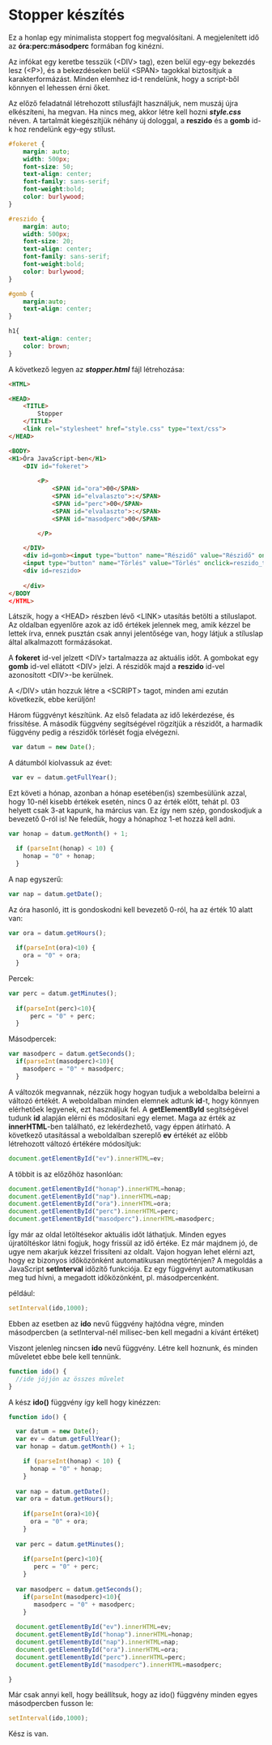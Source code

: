 # Stopper készítés

Ez a honlap egy minimalista stoppert fog megvalósítani.
A megjelenített idő az **óra:perc:másodperc** formában fog kinézni. 

Az infókat egy keretbe tesszük (\<DIV> tag), ezen belül egy-egy bekezdés lesz (\<P>), és a bekezdéseken belül \<SPAN> tagokkal biztosítjuk a karakterformázást. Minden elemhez id-t rendelünk, hogy a script-ből könnyen el lehessen érni őket.

Az előző feladatnál létrehozott stílusfájlt használjuk, nem muszáj újra elkészíteni, ha megvan.
Ha nincs meg, akkor létre kell hozni ***style.css***  néven. A tartalmát kiegészítjük néhány új dologgal, a **reszido** és a **gomb** id-k hoz rendelünk egy-egy stílust.

```css
#fokeret {
    margin: auto;
    width: 500px;
    font-size: 50;
    text-align: center;
    font-family: sans-serif;
    font-weight:bold;
    color: burlywood;
}

#reszido {
    margin: auto;
    width: 500px;
    font-size: 20;
    text-align: center;
    font-family: sans-serif;
    font-weight:bold;
    color: burlywood;
}

#gomb {
	margin:auto;
    text-align: center;
}

h1{
    text-align: center;
    color: brown;
}
```
A következő legyen az ***stopper.html*** fájl létrehozása:

```html
<HTML>

<HEAD>
    <TITLE>
        Stopper
    </TITLE>
    <link rel="stylesheet" href="style.css" type="text/css">
</HEAD>

<BODY>
<H1>Óra JavaScript-ben</H1>
    <DIV id="fokeret">
        
        <P>
            <SPAN id="ora">00</SPAN>
            <SPAN id="elvalaszto">:</SPAN>
            <SPAN id="perc">00</SPAN>
            <SPAN id="elvalaszto">:</SPAN>
            <SPAN id="masodperc">00</SPAN>

        </P>

    </DIV>
    <div id=gomb><input type="button" name="Részidő" value="Részidő" onclick=reszido()>
    <input type="button" name="Törlés" value="Törlés" onclick=reszido_torles()></div>
    <div id=reszido>
        
    </div>    
</BODY
</HTML>  
```
Látszik, hogy a \<HEAD> részben lévő \<LINK> utasítás betölti a stíluslapot. Az oldalban egyenlőre azok az idő értékek jelennek meg, amik kézzel be lettek írva, ennek pusztán csak annyi jelentősége van, hogy látjuk a stíluslap által alkalmazott formázásokat.

A **fokeret** id-vel jelzett \<DIV> tartalmazza az aktuális időt. A gombokat egy **gomb** id-vel ellátott \<DIV> jelzi. A részidők majd a **reszido** id-vel azonosított \<DIV>-be kerülnek.

A \</DIV> után hozzuk létre a \<SCRIPT></SCRIPT> tagot, minden ami ezután következik, ebbe kerüljön!

Három függvényt készítünk. Az első feladata az idő lekérdezése, és frissítése. A második függvény segítségével rögzítjük a részidőt, a harmadik függvény pedig a részidők törlését fogja elvégezni.

```javascript
 var datum = new Date();
```
A dátumból kiolvassuk az évet:

```js
 var ev = datum.getFullYear();
```
Ezt követi a hónap, azonban a hónap esetében(is) szembesülünk azzal, hogy 10-nél kisebb értékek esetén, nincs 0 az érték előtt, tehát pl. 03 helyett csak 3-at kapunk, ha március van. Ez így nem szép, gondoskodjuk a bevezető 0-ról is! Ne feledük, hogy a hónaphoz 1-et hozzá kell adni.

```js
var honap = datum.getMonth() + 1;

  if (parseInt(honap) < 10) {
    honap = "0" + honap;
  }
```
A nap egyszerű:

```js
var nap = datum.getDate();
``` 
Az óra hasonló, itt is gondoskodni kell bevezető 0-ról, ha az érték 10 alatt van:

```js
var ora = datum.getHours();
        
  if(parseInt(ora)<10) {
    ora = "0" + ora;
  }
```
Percek:
```js
var perc = datum.getMinutes();
        
  if(parseInt(perc)<10){
      perc = "0" + perc;
  }
```

Másodpercek:
```js
var masodperc = datum.getSeconds();
  if(parseInt(masodperc)<10){
    masodperc = "0" + masodperc;
  }
```           
A változók megvannak, nézzük hogy hogyan tudjuk a weboldalba beleírni a változó értékét. A weboldalban minden elemnek adtunk **id**-t, hogy könnyen elérhetőek legyenek, ezt használjuk fel. A **getElementById** segítségével tudunk **id** alapján elérni és módosítani egy elemet. Maga az érték az **innerHTML**-ben található, ez lekérdezhető, vagy éppen átírható. A következő utasítással a weboldalban szereplő **ev** értékét az előbb létrehozott változó értékére módosítjuk:

```js
document.getElementById("ev").innerHTML=ev;
```

A többit is az előzőhöz hasonlóan:

```js
document.getElementById("honap").innerHTML=honap;
document.getElementById("nap").innerHTML=nap;
document.getElementById("ora").innerHTML=ora;
document.getElementById("perc").innerHTML=perc;
document.getElementById("masodperc").innerHTML=masodperc;
```
Így már az oldal letöltésekor aktuális időt láthatjuk. Minden egyes újratöltéskor látni fogjuk, hogy frissül az idő értéke. 
Ez már majdnem jó, de ugye nem akarjuk kézzel frissíteni az oldalt. Vajon hogyan lehet elérni azt, hogy ez bizonyos időközönként automatikusan megtörténjen? 
A megoldás a JavaScript **setInterval** időzítő funkciója. Ez egy függvényt automatikusan meg tud hívni, a megadott időközönként, pl. másodpercenként.

például:
```js
setInterval(ido,1000);
```
Ebben az esetben az **ido** nevű függvény hajtódna végre, minden másodpercben (a setInterval-nél milisec-ben kell megadni a kívánt értéket)

Viszont jelenleg nincsen **ido** nevű függvény. Létre kell hoznunk, és minden műveletet ebbe bele kell tennünk.

```js
function ido() {
  //ide jöjjön az összes művelet
}
```

A kész **ido()** függvény így kell hogy kinézzen:

```js
function ido() {

  var datum = new Date();
  var ev = datum.getFullYear();
  var honap = datum.getMonth() + 1;

    if (parseInt(honap) < 10) {
      honap = "0" + honap;
    }
    
  var nap = datum.getDate();
  var ora = datum.getHours();
        
    if(parseInt(ora)<10){
      ora = "0" + ora;
    }
        
  var perc = datum.getMinutes();
        
    if(parseInt(perc)<10){
       perc = "0" + perc;
    }
        
  var masodperc = datum.getSeconds();
    if(parseInt(masodperc)<10){
       masodperc = "0" + masodperc;
    }
        
  document.getElementById("ev").innerHTML=ev;
  document.getElementById("honap").innerHTML=honap;
  document.getElementById("nap").innerHTML=nap;
  document.getElementById("ora").innerHTML=ora;
  document.getElementById("perc").innerHTML=perc;
  document.getElementById("masodperc").innerHTML=masodperc;

}
```
Már csak annyi kell, hogy beállítsuk, hogy az ido() függvény minden egyes másodpercben fusson le:

```js
setInterval(ido,1000);
```
Kész is van.
